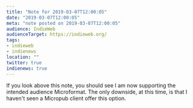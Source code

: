 ```yaml
---
title: "Note for 2019-03-07T12:00:05"
date: "2019-03-07T12:00:05"
meta: "note posted on 2019-03-07T12:00:05"
audience: IndieWeb
audienceTarget: https://indieweb.org/
tags:
- indieweb
- indienews
location: ""
twitter: true
indienews: true
---
```

If you look above this note, you should see I am now supporting the intended audience Microformat. The only downside, at this time, is that I haven't seen a Micropub client offer this option.

